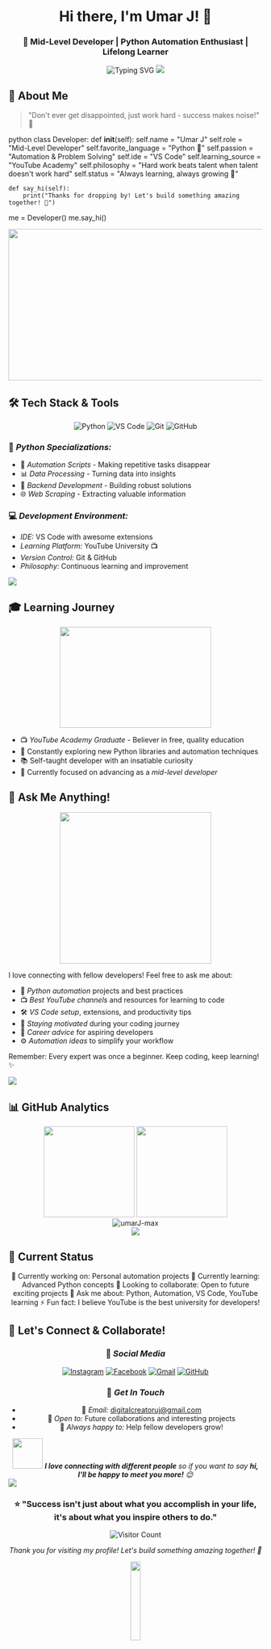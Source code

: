 <div align="center">

# Hi there, I'm Umar J! 👋
### 🚀 Mid-Level Developer | Python Automation Enthusiast | Lifelong Learner

<img src="https://readme-typing-svg.herokuapp.com?font=Fira+Code&size=22&duration=3000&pause=1000&color=00D4FF&center=true&vCenter=true&multiline=true&width=600&height=100&lines=🐍+Python+Automation+Enthusiast;📺+YouTube+Academy+Graduate;💻+VS+Code+Power+User;✨+Always+Learning%2C+Always+Growing!" alt="Typing SVG" />

<img src="https://user-images.githubusercontent.com/73097560/115834477-dbab4500-a447-11eb-908a-139a6edaec5c.gif">

</div>

## 🎯 About Me

> "Don't ever get disappointed, just work hard - success makes noise!" 💪

python
class Developer:
    def __init__(self):
        self.name = "Umar J"
        self.role = "Mid-Level Developer"
        self.favorite_language = "Python 🐍"
        self.passion = "Automation & Problem Solving"
        self.ide = "VS Code"
        self.learning_source = "YouTube Academy"
        self.philosophy = "Hard work beats talent when talent doesn't work hard"
        self.status = "Always learning, always growing 🌱"
    
    def say_hi(self):
        print("Thanks for dropping by! Let's build something amazing together! 🚀")

me = Developer()
me.say_hi()


<div align="center">
<img src="https://media.giphy.com/media/dWesBcTLavkZuG35MI/giphy.gif" width="600" height="300"/>
</div>

## 🛠 Tech Stack & Tools

<div align="center">

![Python](https://img.shields.io/badge/Python-3776AB?style=for-the-badge&logo=python&logoColor=white)
![VS Code](https://img.shields.io/badge/VS_Code-007ACC?style=for-the-badge&logo=visual-studio-code&logoColor=white)
![Git](https://img.shields.io/badge/Git-F05032?style=for-the-badge&logo=git&logoColor=white)
![GitHub](https://img.shields.io/badge/GitHub-181717?style=for-the-badge&logo=github&logoColor=white)

</div>

### 🐍 *Python Specializations:*
- 🤖 *Automation Scripts* - Making repetitive tasks disappear
- 📊 *Data Processing* - Turning data into insights
- 🔧 *Backend Development* - Building robust solutions
- 🌐 *Web Scraping* - Extracting valuable information

### 💻 *Development Environment:*
- *IDE:* VS Code with awesome extensions
- *Learning Platform:* YouTube University 📺
- *Version Control:* Git & GitHub
- *Philosophy:* Continuous learning and improvement

<img src="https://user-images.githubusercontent.com/73097560/115834477-dbab4500-a447-11eb-908a-139a6edaec5c.gif">

## 🎓 Learning Journey

<div align="center">
<img src="https://media.giphy.com/media/LaVp0AyqR5bGsC5Cbm/giphy.gif" width="300" height="200"/>
</div>

- 📺 *YouTube Academy Graduate* - Believer in free, quality education
- 🔄 Constantly exploring new Python libraries and automation techniques
- 📚 Self-taught developer with an insatiable curiosity
- 🎯 Currently focused on advancing as a *mid-level developer*

## 💬 Ask Me Anything!

<div align="center">
<img src="https://media.giphy.com/media/MeJgB3yMMwIaHmKD4z/giphy.gif" width="300"/>
</div>

I love connecting with fellow developers! Feel free to ask me about:

- 🐍 *Python automation* projects and best practices
- 📺 *Best YouTube channels* and resources for learning to code  
- 🛠 *VS Code setup*, extensions, and productivity tips
- 💪 *Staying motivated* during your coding journey
- 🚀 *Career advice* for aspiring developers
- ⚙ *Automation ideas* to simplify your workflow

Remember: Every expert was once a beginner. Keep coding, keep learning! ✨

<img src="https://user-images.githubusercontent.com/73097560/115834477-dbab4500-a447-11eb-908a-139a6edaec5c.gif">

## 📊 GitHub Analytics

<div align="center">
<img height="180em" src="https://github-readme-stats.vercel.app/api?username=umarJ-max&show_icons=true&theme=tokyonight&include_all_commits=true&count_private=true"/>
<img height="180em" src="https://github-readme-stats.vercel.app/api/top-langs/?username=umarJ-max&layout=compact&langs_count=7&theme=tokyonight"/>
</div>

<div align="center">
<img src="https://github-readme-streak-stats.herokuapp.com/?user=umarJ-max&theme=tokyonight" alt="umarJ-max" />
</div>

<div align="center">
<img src="https://github-readme-activity-graph.vercel.app/graph?username=umarJ-max&theme=tokyo-night&bg_color=1a1b27&color=38bdae&line=70a5fd&point=bf91f3&area=true&hide_border=true" />
</div>

## 🌟 Current Status

<div align="center">


🔭 Currently working on: Personal automation projects
🌱 Currently learning: Advanced Python concepts
👯 Looking to collaborate: Open to future exciting projects
💬 Ask me about: Python, Automation, VS Code, YouTube learning
⚡ Fun fact: I believe YouTube is the best university for developers!


</div>

## 🤝 Let's Connect & Collaborate!

<div align="center">

### 📱 *Social Media*

[![Instagram](https://img.shields.io/badge/Instagram-E4405F?style=for-the-badge&logo=instagram&logoColor=white)](https://www.instagram.com/umar.j0_?igsh=MWR1djRyeWk4c2dvdA==)
[![Facebook](https://img.shields.io/badge/Facebook-1877F2?style=for-the-badge&logo=facebook&logoColor=white)](https://www.facebook.com/share/1GjdpXw9CB/)
[![Gmail](https://img.shields.io/badge/Gmail-D14836?style=for-the-badge&logo=gmail&logoColor=white)](mailto:digitalcreatoruj@gmail.com)
[![GitHub](https://img.shields.io/badge/GitHub-100000?style=for-the-badge&logo=github&logoColor=white)](https://github.com/umarJ-max)

### 💌 *Get In Touch*
- 📧 *Email:* digitalcreatoruj@gmail.com  
- 🚀 *Open to:* Future collaborations and interesting projects
- 🌟 *Always happy to:* Help fellow developers grow!

</div>

<div align="center">
<img src="https://media.giphy.com/media/LnQjpWaON8nhr21vNW/giphy.gif" width="60"> <em><b>I love connecting with different people</b> so if you want to say <b>hi, I'll be happy to meet you more!</b> 😊</em>
</div>

<img src="https://user-images.githubusercontent.com/73097560/115834477-dbab4500-a447-11eb-908a-139a6edaec5c.gif">

<div align="center">

### ⭐ "Success isn't just about what you accomplish in your life, it's about what you inspire others to do."

![Visitor Count](https://profile-counter.glitch.me/umarJ-max/count.svg)

*Thank you for visiting my profile! Let's build something amazing together! 🚀*

<img src="https://media.giphy.com/media/jpVnC65DmYeyRL4LHS/giphy.gif" width="20%">

</div>

<!---
umarJ-max/umarJ-max is a ✨ special ✨ repository because its README.md (this file) appears on your GitHub profile.
You can click the Preview link to take a look at your changes.
--->

